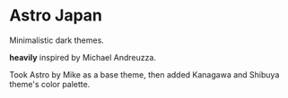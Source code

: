 # Astro Japan

Minimalistic dark themes. 

**heavily** inspired by Michael Andreuzza.

Took Astro by Mike as a base theme, then added Kanagawa and Shibuya theme's color palette.